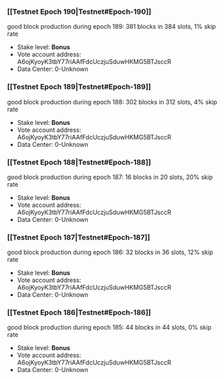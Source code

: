 ### [[Testnet Epoch 190|Testnet#Epoch-190]]
good block production during epoch 189: 381 blocks in 384 slots, 1% skip rate
* Stake level: **Bonus** 
* Vote account address: A6ojKyoyK3tbY77riAAfFdcUczjuSduwHKMG5BTJsccR
* Data Center: 0-Unknown
### [[Testnet Epoch 189|Testnet#Epoch-189]]
good block production during epoch 188: 302 blocks in 312 slots, 4% skip rate
* Stake level: **Bonus** 
* Vote account address: A6ojKyoyK3tbY77riAAfFdcUczjuSduwHKMG5BTJsccR
* Data Center: 0-Unknown
### [[Testnet Epoch 188|Testnet#Epoch-188]]
good block production during epoch 187: 16 blocks in 20 slots, 20% skip rate
* Stake level: **Bonus** 
* Vote account address: A6ojKyoyK3tbY77riAAfFdcUczjuSduwHKMG5BTJsccR
* Data Center: 0-Unknown
### [[Testnet Epoch 187|Testnet#Epoch-187]]
good block production during epoch 186: 32 blocks in 36 slots, 12% skip rate
* Stake level: **Bonus** 
* Vote account address: A6ojKyoyK3tbY77riAAfFdcUczjuSduwHKMG5BTJsccR
* Data Center: 0-Unknown
### [[Testnet Epoch 186|Testnet#Epoch-186]]
good block production during epoch 185: 44 blocks in 44 slots, 0% skip rate
* Stake level: **Bonus** 
* Vote account address: A6ojKyoyK3tbY77riAAfFdcUczjuSduwHKMG5BTJsccR
* Data Center: 0-Unknown